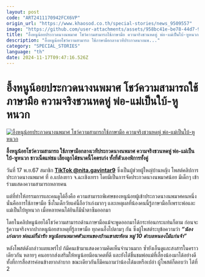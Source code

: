 ```yaml
---
layout: post
code: "ART2411170942FCX6VP"
origin_url: "https://www.khaosod.co.th/special-stories/news_9509557"
image: "https://github.com/user-attachments/assets/958bc41e-be78-44d7-9b95-e35075d60863"
title: "อึ้งหนูน้อยประกวดนางนพมาศ โชว์ความสามารถใช้ภาษามือ ความจริงชวนหดหู่ พ่อ-แม่เป็นใบ้-หูหนวก"
description: "อึ้งหนูน้อยโชว์ความสามารถ ใช้ภาษามือกลางเวทีประกวดนางนพ..."
category: "SPECIAL_STORIES"
language: "th"
date: 2024-11-17T09:47:16.526Z
---
```


# อึ้งหนูน้อยประกวดนางนพมาศ โชว์ความสามารถใช้ภาษามือ ความจริงชวนหดหู่ พ่อ-แม่เป็นใบ้-หูหนวก

[![อึ้งหนูน้อยประกวดนางนพมาศ โชว์ความสามารถใช้ภาษามือ ความจริงชวนหดหู่ พ่อ-แม่เป็นใบ้-หูหนวก](https://www.khaosod.co.th/wpapp/uploads/2024/11/nangnoppamas.jpg "อึ้งหนูน้อยประกวดนางนพมาศ โชว์ความสามารถใช้ภาษามือ ความจริงชวนหดหู่ พ่อ-แม่เป็นใบ้-หูหนวก")](https://www.khaosod.co.th/wpapp/uploads/2024/11/nangnoppamas.jpg)

**อึ้งหนูน้อยโชว์ความสามารถ ใช้ภาษามือกลางเวทีประกวดนางนพมาศ ความจริงชวนหดหู่ พ่อ-แม่เป็นใบ้-หูหนวก ชาวเน็ตแห่ชม เลี้ยงลูกได้ขนาดนี้โคตรเก่ง ทั้งที่ตัวเองพิการทั้งคู่**

วันที่ 17 พ.ย.67 สมาชิก **[TikTok @nita.gavintar9](https://www.tiktok.com/@nita.gavintar9/video/7438073784600513793)** ซึ่งเป็นผู้ช่วยผู้ใหญ่บ้านหญิง โพสต์คลิปการประกวดนางนพมาศ ที่ อ.แปลงยาว จ.ฉะเชิงเทรา โดยมีเป็นการจัดประกวดนางนพมาศน้อย มีเด็กๆ เข้าร่วมแสดงความสามารถหลายคน

แต่ที่ทำให้กรรมการและคนดูได้อึ้งคือ ความสามารถพิเศษของหนูน้อยผู้เข้าประกวดนางนพมาศคนหนึ่ง นั่นคือการใช้ภาษามือ ซึ่งในเด็กวัยแค่นี้ถือว่าเก่งมากๆ และเหตุผลที่น้องคนนี้รู้ภาษามือก็เพราะพ่อและแม่เป็นใบ้หูหนวก เมื่อหลายคนได้ยินก็มีน้ำตาซึมออกมา

โดยในคลิปหนูน้อยได้โชว์ความสามารถด้านภาษามือแม้จะพูดออกมาได้กระท่อนกระแท่นก็ตาม ก่อนจะรู้ความจริงจากปากหนูน้อยสาเหตุที่รู้ภาษามือ ทุกคนอึ้งไปตามๆ กัน ซึ่งผู้โพสต์ระบุข้อความว่า _**“น้องเก่งมาก พ่อแม่ก็น่ารัก หนูน้อยนพมาศตัวแทนของบ้านเขาสะท้อน หมู่ 10 ตำบลหนองไม้แก่นจ้า”**_

หลังโพสต์ดังกล่าวเผยแพร่ไป ก้มีคนเข้ามาแสดงความคิดเห็นจำนวนมาก ซ้ำยังเอ็นดูและสงสารในคราวเดียวกัน หลายๆ คนอยากส่งเสริมให้หนูน้อยมีอนาคตที่ดี และยังได้ชื่นชมพ่อแม่ที่เลี้ยงน้องมาได้อย่างดี ทั้งที่การสื่อสารค่อนข้างยากลำบาก ขณะเดียวกันก็มีคนถามว่าน้องได้มงหรือเปล่า ผู้โพสต์ก็ตอบว่า ได้ที่ 2



